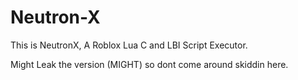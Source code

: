 # Neutron-X

This is NeutronX, A Roblox Lua C and LBI Script Executor.

Might Leak the version (MIGHT) so dont come around skiddin here.
